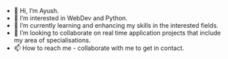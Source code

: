 - 👋 Hi, I’m Ayush.
- 👀 I’m interested in WebDev and Python.
- 🌱 I’m currently learning and enhancing my skills in the interested fields.
- 💞️ I’m looking to collaborate on real time application projects that include my area of specialisations.
- 📫 How to reach me - collaborate with me to get in contact.

